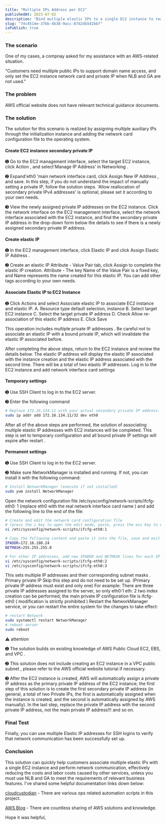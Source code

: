 ```yaml
---
title: "Multiple IPs Address per EC2"
publishedAt: 2023-07-02
description: "Bind multiple elastic IPs to a single EC2 instance to realize multiple public IPs in one EC2 instance"
slug: "74c4514e-37bb-4b38-9acc-87d2db542bbf"
isPublish: true
---
```


### The scenario

One of my cases, a compnay asked for my assistance with an AWS-related situation.

"Customers need multiple public IPs to support domain name access, and only set the EC2 instance network card and private IP when NLB and GA are not used."

### The problem

AWS official website does not have relevant technical guidance documents.

### The solution

The solution for this scenario is realized by assigning multiple auxiliary IPs through the initialization instance and adding the network card configuration file to the operating system.

#### Create EC2 instance secondary private IP
➊ Go to the EC2 management interface, select the target EC2 instance, click Action , and select'Manage IP Address' in Networking .

➋ Expand'eth0 'main network interface card, click Assign New IP Address , and save.
   In this step, if you do not understand the impact of manually setting a private IP, follow the solution steps.
   'Allow reallocation of secondary private IPv4 addresses' is optional, please set it according to your own needs.

➌ View the newly assigned private IP addresses on the EC2 instance. Click the network interface on the EC2 management interface, select the network interface associated with the EC2 instance, and find the secondary private IP address in the drop-down form below the details to see if there is a newly assigned secondary private IP address.

#### Create elastic IP
➊ In the EC2 management interface, click Elastic IP and click Assign Elastic IP Address .

➋ Create an elastic IP Attribute - Value Pair tab, click Assign to complete the elastic IP creation.
   Attribute - The key Name of the Value Pair is a fixed key, and Name represents the name created for this elastic IP.
   You can add other tags according to your own needs.

#### Associate Elastic IP to EC2 Instance
➊ Click Actions and select Associate elastic IP to associate EC2 instance and elastic IP.
   A. Resource type default selection, instance
   B. Select target EC2 instance
   C. Select the target private IP address
   D. Check Allow re-association of this elastic IP address
   E. Click Save

This operation includes multiple private IP addresses . Be careful not to associate an elastic IP with a bound private IP, which will invalidate the elastic IP associated before.

After completing the above steps, return to the EC2 instance and review the details below. The elastic IP address will display the elastic IP associated with the instance creation and the elastic IP address associated with the second time. There will be a total of two elastic IP addresses.
Log in to the EC2 instance and add network interface card settings 

#### Temporary settings
➊ Use SSH Client to log in to the EC2 server.

➋ Enter the following command
```bash
# Replace 172.16.134.11 with your actual secondary private IP address.
sudo ip addr add 172.16.134.11/32 dev eth0
```

After all of the above steps are performed, the solution of associating multiple elastic IP addresses with EC2 instances will be completed.
This step is set to temporary configuration and all bound private IP settings will expire after restart .

#### Permanent settings
➊ Use SSH Client to log in to the EC2 server.

➋ Make sure NetworkManager is installed and running. If not, you can install it with the following command:
```bash
# Install NetworkManager (execute if not installed)
sudo yum install NetworkManager
```

Open the network configuration file /etc/sysconfig/network-scripts/ifcfg-eth0: 1 (replace eth0 with the real network interface card name ) and add the following line to the end of the file:

```bash
# Create and edit the network card configuration file
# (press the i key to open the edit mode, paste, press the esc key to exit the edit mode, directly enter :wq to save and exit)
vi /etc/sysconfig/network-scripts/ifcfg-eth0:1

# Copy the following content and paste it into the file, save and exit
IPADDR=172.16.188.24
NETMASK=255.255.255.0

# For other IP addresses, add new IPADDR and NETMASK lines for each IP address by increasing the index number (1, 2, 3, etc.)
vi /etc/sysconfig/network-scripts/ifcfg-eth0:2
vi /etc/sysconfig/network-scripts/ifcfg-eth0:3
```

This sets multiple IP addresses and their corresponding subnet masks .
Primary private IP Skip this step and do not need to be set up. (Primary private IP address must exist and only one)
For example:
There are three private IP addresses assigned to the server, so only eth0:1 eth: 2 two index creation can be performed, the main private IP configuration file is ifcfg-eth0 ( modification is strictly prohibited )
Restart the NetworkManager service, or you can restart the entire system for the changes to take effect:
```bash
# restart Network
sudo systemctl restart NetworkManager
# reboot server
sudo reboot
```

⚠️ attention

➊ The solution builds on existing knowledge of AWS Public Cloud EC2, EBS, and VPC .

➋ This solution does not include creating an EC2 instance in a VPC public subnet , please refer to the AWS official website tutorial if necessary.

➌ After the EC2 instance is created, AWS will automatically assign a private IP address as the primary private IP address of the EC2 instance; the first step of this solution is to create the first secondary private IP address (in general, a total of two Private IPs, the first is automatically assigned when the instance is created, and the second is automatically assigned by AWS manually).
   In the last step, replace the private IP address with the second private IP address, not the main private IP address!!! and so on.

### Final Test
Finally, you can use multiple Elastic IP addresses for SSH logins to verify that network communication has been successfully set up.

### Conclusion
This solution can quickly help customers associate multiple elastic IPs with a single EC2 instance and perform network communication, effectively reducing the costs and labor costs caused by other services, unless you must use NLB and GA to meet the requirements of relevant business features.
I've shared some helpful documentation links down below:

[cloudcustodian](https://cloudcustodian.io/) - There are various ops related automation scripts in this project.

[AWS Blog](https://aws.amazon.com/blog/) - There are countless sharing of AWS solutions and knowledge.

Hope it was helpful,
